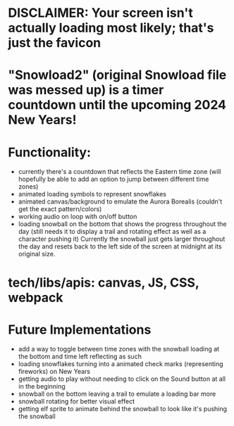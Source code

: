 # DISCLAIMER: Your screen isn't actually loading most likely; that's just the favicon

# "Snowload2" (original Snowload file was messed up) is a timer countdown until the upcoming 2024 New Years!

# Functionality:
- currently there's a countdown that reflects the Eastern time zone (will hopefully be able to add an option to jump between different time zones)
- animated loading symbols to represent snowflakes 
- animated canvas/background to emulate the Aurora Borealis (couldn't get the exact pattern/colors)
- working audio on loop with on/off button
- loading snowball on the bottom that shows the progress throughout the day (still needs it to display a trail and rotating effect as well as a character pushing it) Currently the snowball just gets larger throughout the day and resets back to the left side of the screen at midnight at its original size.

# tech/libs/apis: canvas, JS, CSS, webpack

# Future Implementations
- add a way to toggle between time zones with the snowball loading at the bottom and time left reflecting as such
- loading snowflakes turning into a animated check marks (representing fireworks) on New Years
- getting audio to play without needing to click on the Sound button at all in the beginning
- snowball on the bottom leaving a trail to emulate a loading bar more
- snowball rotating for better visual effect
- getting elf sprite to animate behind the snowball to look like it's pushing the snowball
